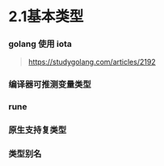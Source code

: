 # 2.1基本类型


### golang 使用 iota
>https://studygolang.com/articles/2192
### 编译器可推测变量类型
### rune
### 原生支持复类型
### 类型别名
